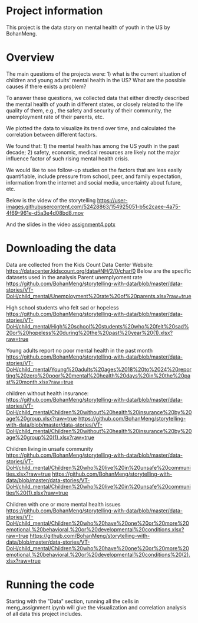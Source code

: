 # Project information

This project is the data story on mental health of youth in the US by BohanMeng. 

# Overview

The main questions of the projects were: 1) what is the current situation of children and young adults' mental health in the US? What are the possible causes if there exists a problem? 

To answer these questions, we collected data that either directly described the mental health of youth in different states, or closely related to the life quality of them, e.g., the safety and security of their community, the unemployment rate of their parents, etc. 

We plotted the data to visualize its trend over time, and calculated the correlation between different factors. 

We found that: 1) the mental health has among the US youth in the past decade; 2) safety, economic, medical resources are likely not the major influence factor of such rising mental health crisis.

We would like to see follow-up studies on the factors that are less easily quantifiable, include pressure from school, peer, and family expectation, information from the internet and social media, uncertainty about future, etc.  

Below is the videw of the storytelling
https://user-images.githubusercontent.com/52428863/154925051-b5c2caee-4a75-4f69-961e-d5a3e4d08bd8.mov

And the slides in the video
[assignment4.pptx](https://github.com/BohanMeng/storytelling-with-data/files/8107945/assignment4.pptx)

# Downloading the data

Data are collected from the Kids Count Data Center
Website: https://datacenter.kidscount.org/data#NH/2/0/char/0
Below are the specific datasets used in the analysis 
Parent unemplyoment rate
https://github.com/BohanMeng/storytelling-with-data/blob/master/data-stories/VT-DoH/child_mental/Unemployment%20rate%20of%20parents.xlsx?raw=true

High school students who felt sad or hopeless
https://github.com/BohanMeng/storytelling-with-data/blob/master/data-stories/VT-DoH/child_mental/High%20school%20students%20who%20felt%20sad%20or%20hopeless%20during%20the%20past%20year%20(1).xlsx?raw=true

Young adults report no poor mental health in the past month
https://github.com/BohanMeng/storytelling-with-data/blob/master/data-stories/VT-DoH/child_mental/Young%20adults%20ages%2018%20to%2024%20reporting%20zero%20poor%20mental%20health%20days%20in%20the%20past%20month.xlsx?raw=true

children without health insurance:
https://github.com/BohanMeng/storytelling-with-data/blob/master/data-stories/VT-DoH/child_mental/Children%20without%20health%20insurance%20by%20age%20group.xlsx?raw=true
https://github.com/BohanMeng/storytelling-with-data/blob/master/data-stories/VT-DoH/child_mental/Children%20without%20health%20insurance%20by%20age%20group%20(1).xlsx?raw=true

Children living in unsafe community 
https://github.com/BohanMeng/storytelling-with-data/blob/master/data-stories/VT-DoH/child_mental/Children%20who%20live%20in%20unsafe%20communities.xlsx?raw=true
https://github.com/BohanMeng/storytelling-with-data/blob/master/data-stories/VT-DoH/child_mental/Children%20who%20live%20in%20unsafe%20communities%20(1).xlsx?raw=true

Children with one or more mental health issues
https://github.com/BohanMeng/storytelling-with-data/blob/master/data-stories/VT-DoH/child_mental/Children%20who%20have%20one%20or%20more%20emotional,%20behavioral,%20or%20developmental%20conditions.xlsx?raw=true
https://github.com/BohanMeng/storytelling-with-data/blob/master/data-stories/VT-DoH/child_mental/Children%20who%20have%20one%20or%20more%20emotional,%20behavioral,%20or%20developmental%20conditions%20(2).xlsx?raw=true

# Running the code

Starting with the "Data" section, running all the cells in meng_assignment.ipynb will give the visualization and correlation analysis of all data this project includes. 
